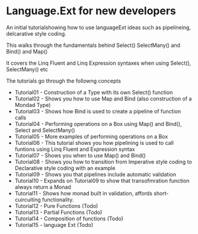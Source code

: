 # Language.Ext for new developers

An initial tutorialshowing how to use languageExt ideas such as pipelineing, delcarative style coding.

This walks through the fundamentals behind Select() SelectMany() and Bind() and Map()

It covers the Linq Fluent and Linq Expression syntaxes when using Select(), SelectMany() etc

The tutorials go through the followng concepts

* Tutorial01 - Construction of a Type with its own Select() function
* Tutorial02 - Shows you how to use Map and Bind (also construction of a Mondad Type)
* Tutorial03 - Shows how Bind is used to create a pipeline of function calls
* Tutorial04 - Performing operations on a Box using Map() and Bind(), Select and SelectMany()
* Tutorial05 - More examples of performing operations on a Box
* Tutorial06 - This tutorial shows you how pipelining is used to call funtions using Linq Fluent and Expression syntax
* Tutorial07 - Shows you when to use Map() and Bind()
* Tutorial08 - Shows you how to transition from Imperative style coding to Declarative style coding with an example
* Tutorial09 - Shows you that pipelines include automatic validation
* Tutorial10 - Expands on Tutorial09 to show that transofmration function always return a Monad
* Tutorial11 - Shows how monad built in validation, affords short-cuircuiting functionality.
* Tutorial12 - Pure Functions (Todo)
* Tutorial13 - Partial Functions (Todo)
* Tutorial14 - Composition of functions (Todo)
* Tutorial15 - language Ext (Todo)

